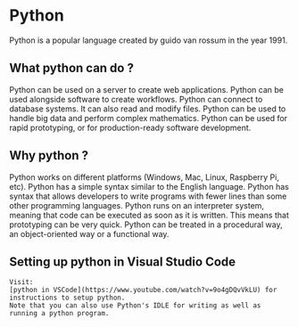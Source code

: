 # Python
Python is a popular language created by guido van rossum in the year 1991.
## What python can do ?
  Python can be used on a server to create web applications.
  Python can be used alongside software to create workflows.
  Python can connect to database systems. It can also read and modify files.
  Python can be used to handle big data and perform complex mathematics.
  Python can be used for rapid prototyping, or for production-ready software development.
## Why python ?
  
  Python works on different platforms (Windows, Mac, Linux, Raspberry Pi, etc).
  Python has a simple syntax similar to the English language.
  Python has syntax that allows developers to write programs with fewer lines than some other programming languages.
  Python runs on an interpreter system, meaning that code can be executed as soon as it is written. This means that prototyping can be very 
  quick.
  Python can be treated in a procedural way, an object-oriented way or a functional way.

## Setting up python in Visual Studio Code

    Visit:
    [python in VSCode](https://www.youtube.com/watch?v=9o4gDQvVkLU) for instructions to setup python.
    Note that you can also use Python's IDLE for writing as well as running a python program.
